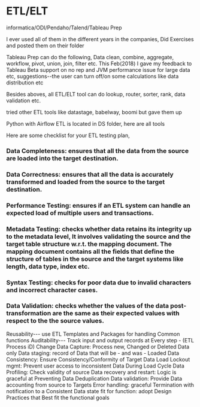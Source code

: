 # ETL/ELT
informatica/ODI/Pendaho/Talend/Tableau Prep

I ever used all of them in the different years in the companies, Did Exercises and posted them on their folder

Tableau Prep can do the following, Data clean, combine, aggregate, workflow, pivot, union, join, filter etc. This Feb(2018) I gave my feedback to Tableau Beta support on no rep and JVM performance issue for large data etc, suggestions--the user can turn off/on some calculations like data distribution etc

Besides aboves, all ETL/ELT tool can do lookup, router, sorter, rank, data validation etc.

tried other ETL tools like datastage, babelway, boomi but gave them up

Python with Airflow ETL is located in DS folder, here are all tools 

Here are some checklist for your ETL testing plan,

### Data Completeness: ensures that all the data from the source are loaded into the target destination.
### Data Correctness: ensures that all the data is accurately transformed and loaded from the source to the target destination.
### Performance Testing: ensures if an ETL system can handle an expected load of multiple users and transactions.
### Metadata Testing: checks whether data retains its integrity up to the metadata level, It involves validating the source and the target table structure w.r.t. the mapping document. The mapping document contains all the fields that define the structure of tables in the source and the target systems like length, data type, index etc.
### Syntax Testing: checks for poor data due to invalid characters and incorrect character cases.
### Data Validation: checks whether the values of the data post-transformation are the same as their expected values with respect to the the source values.

Reusability--- use ETL Templates and Packages for handling Common functions 
Auditability--- Track input and output records at Every step - (ETL Process iD)
Change Data Capture:  Process new, Changed or Deleted Data only 
Data staging:  record of Data that will be - and was - Loaded
Data Consistency:  Ensure Consistency/Conformity of Target Data
Load Lockout mgmt:  Prevent user access to inconsistent Data During Load Cycle
Data Profiling:  Check validity of source Data
recovery and restart:  Logic is graceful at Preventing Data Deduplication 
Data validation:  Provide Data accounting from source to Targets
Error handling:  graceful Termination with notification to a Consistent Data state
fit for function:  adopt Design Practices that Best fit the functional goals    



